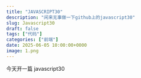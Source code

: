 ```yaml
---
title: "JAVASCRIPT30"
description: "闲来无事做一下github上的javascript30"
slug: Javascript30
draft: false
tags: ["代码"]
categories: ["前端"]
date: 2025-06-05 10:00:00+0000
image: 1.png
---
```


今天开一篇 javascript30
